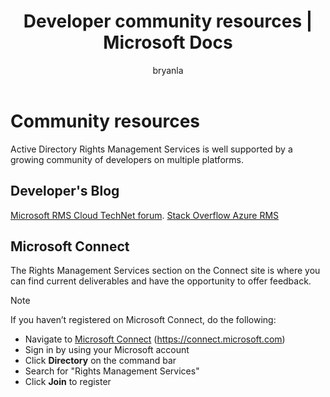 ﻿---
# required metadata

title: Developer community resources | Microsoft Docs
description: Azure Information Protection is well supported by a growing community of developers on multiple platforms.
keywords:
author: bryanla
ms.author: bryanla
manager: mbaldwin
ms.date: 01/23/2017
ms.topic: conceptual
ms.service: information-protection
ms.assetid: e3bdaa6d-e8ca-421a-a429-553bfc54b78b
# optional metadata

#ROBOTS:
audience: developer
#ms.devlang:
ms.reviewer: shubhamp
ms.suite: ems
#ms.tgt_pltfrm:
#ms.custom:

---

# Community resources

Active Directory Rights Management Services is well supported by a growing community of developers on multiple platforms.

## Developer's Blog
[Microsoft RMS Cloud TechNet forum](https://social.technet.microsoft.com/Forums/en-US/home?forum=rmscloud).
[Stack Overflow Azure RMS](https://stackoverflow.com/search?q=Azure+RMS)

## Microsoft Connect
The Rights Management Services section on the Connect site is where you can find current deliverables and have the opportunity to offer feedback.

> [!NOTE]
>
>If you haven’t registered on Microsoft Connect, do the following:
>
>-   Navigate to [Microsoft Connect](https://connect.microsoft.com) (https://connect.microsoft.com)
>-   Sign in by using your Microsoft account
>-   Click **Directory** on the command bar
>-   Search for "Rights Management Services"
>-   Click **Join** to register
